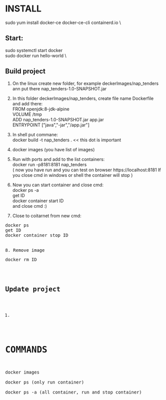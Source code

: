 # INSTALL
sudo yum install docker-ce docker-ce-cli containerd.io \
## Start:
sudo systemctl start docker \
sudo docker run hello-world \

## Build project
1. On the linux create new folder, for example deckerImages/nap_tenders ann put there nap_tenders-1.0-SNAPSHOT.jar
2. In this folder deckerImages/nap_tenders, create file name Dockerfile and add there: \
FROM openjdk:8-jdk-alpine \
VOLUME /tmp \
ADD nap_tenders-1.0-SNAPSHOT.jar app.jar \
ENTRYPOINT ["java","-jar","/app.jar"]

3. In shell put commane: \
docker build -t nap_tenders . << this dot is important 

4. docker images (you have list of images)
5. Run with ports and add to the list containers: \
docker run -p8181:8181 nap_tenders \
( now you have run and you can test on browser https://localhost:8181 If you close cmd in windows or shell the container will stop )
6. Now you can start container and close cmd: \
docker ps -a \
get ID \
docker container start ID \
and close cmd :) 
7. Close to coitarnet from new cmd: 
<pre>
docker ps 
get ID 
docker container stop ID 
</[re>

8. Remove image
<pre>
docker rm ID
</pre>

## Update project 
1.

# COMMANDS
docker images \
docker ps (only run container) \
docker ps -a (all container, run and stop container)

